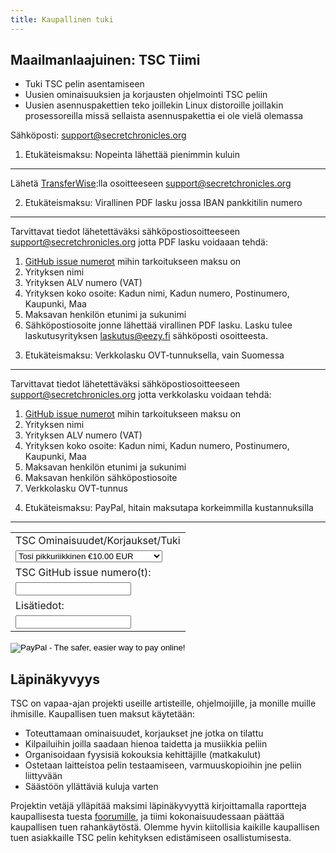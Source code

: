 ```yaml
---
title: Kaupallinen tuki
---
```


Maailmanlaajuinen: TSC Tiimi
----------------------------

* Tuki TSC pelin asentamiseen
* Uusien ominaisuuksien ja korjausten ohjelmointi TSC peliin
* Uusien asennuspakettien teko joillekin Linux distoroille joillakin prosessoreilla
  missä sellaista asennuspakettia ei ole vielä olemassa

Sähköposti: [support@secretchronicles.org](mailto:support@secretchronicles.org)

1) Etukäteismaksu: Nopeinta lähettää pienimmin kuluin
-----------------------------------------------------

Lähetä [TransferWise](https://transferwise.com):lla osoitteeseen
[support@secretchronicles.org](mailto:support@secretchronicles.org)

2) Etukäteismaksu: Virallinen PDF lasku jossa IBAN pankkitilin numero
-----------------------------------------------------------------------

Tarvittavat tiedot lähetettäväksi sähköpostiosoitteeseen [support@secretchronicles.org](mailto:support@secretchronicles.org) jotta PDF lasku voidaaan tehdä:

1. [GitHub issue numerot](https://github.com/Secretchronicles/TSC/issues) mihin tarkoitukseen maksu on
1. Yrityksen nimi
1. Yrityksen ALV numero (VAT)
1. Yrityksen koko osoite: Kadun nimi, Kadun numero, Postinumero, Kaupunki, Maa
1. Maksavan henkilön etunimi ja sukunimi
1. Sähköpostiosoite jonne lähettää virallinen PDF lasku. Lasku tulee laskutusyrityksen laskutus@eezy.fi sähköposti osoitteesta.


3) Etukäteismaksu: Verkkolasku OVT-tunnuksella, vain Suomessa
-------------------------------------------------------------

Tarvittavat tiedot lähetettäväksi sähköpostiosoitteeseen [support@secretchronicles.org](mailto:support@secretchronicles.org) jotta verkkolasku voidaan tehdä:

1. [GitHub issue numerot](https://github.com/Secretchronicles/TSC/issues) mihin tarkoitukseen maksu on
1. Yrityksen nimi
1. Yrityksen ALV numero (VAT)
1. Yrityksen koko osoite: Kadun nimi, Kadun numero, Postinumero, Kaupunki, Maa
1. Maksavan henkilön etunimi ja sukunimi
1. Maksavan henkilön sähköpostiosoite
1. Verkkolasku OVT-tunnus

4) Etukäteismaksu: PayPal, hitain maksutapa korkeimmilla kustannuksilla
-----------------------------------------------------------------------

<form action="https://www.paypal.com/cgi-bin/webscr" method="post" target="_top">
<input type="hidden" name="cmd" value="_s-xclick">
<input type="hidden" name="hosted_button_id" value="KJ8TY8WD52G9E">
<table>
<tr><td><input type="hidden" name="on0" value="TSC Features/Fixes/Support">TSC Ominaisuudet/Korjaukset/Tuki</td></tr><tr><td><select name="os0">
	<option value="Very Tiny">Tosi pikkuriikkinen €10.00 EUR</option>
	<option value="Tiny">Pikkuriikkinen €30.00 EUR</option>
	<option value="Quick">Pikkuinen €50.00 EUR</option>
	<option value="Small">Pieni €100.00 EUR</option>
	<option value="Custom">Kustomoitu €250.00 EUR</option>
	<option value="Medium">Mediumi €500.00 EUR</option>
	<option value="Normal">Normaali €750.00 EUR</option>
	<option value="Working">Toimii €1,000.00 EUR</option>
	<option value="Complete">Täydellinen €2,000.00 EUR</option>
	<option value="User Friendly">Käyttäjäystävällinen €5,000.00 EUR</option>
</select> </td></tr>
<tr><td><input type="hidden" name="on1" value="TSC GitHub issue number(s):">TSC GitHub issue numero(t):</td></tr><tr><td><input type="text" name="os1" maxlength="200"></td></tr>
<tr><td><input type="hidden" name="on2" value="Additional Details:">Lisätiedot:</td></tr><tr><td><input type="text" name="os2" maxlength="200"></td></tr>
</table>
<input type="hidden" name="currency_code" value="EUR">
<input type="image" src="https://www.paypalobjects.com/en_US/i/btn/btn_buynowCC_LG.gif" border="0" name="submit" alt="PayPal - The safer, easier way to pay online!">
<img alt="" border="0" src="https://www.paypalobjects.com/fi_FI/i/scr/pixel.gif" width="1" height="1">
</form>

Läpinäkyvyys
------------

TSC on vapaa-ajan projekti useille artisteille, ohjelmoijille, ja monille
muille ihmisille. Kaupallisen tuen maksut käytetään:

* Toteuttamaan ominaisuudet, korjaukset jne jotka on tilattu
* Kilpailuihin joilla saadaan hienoa taidetta ja musiikkia peliin
* Organisoidaan fyysisiä kokouksia kehittäjille (matkakulut)
* Ostetaan laitteistoa pelin testaamiseen, varmuuskopioihin jne
  peliin liittyvään
* Säästöön yllättäviä kuluja varten

Projektin vetäjä ylläpitää maksimi läpinäkyvyyttä kirjoittamalla
raportteja kaupallisesta tuesta [foorumille][1],
ja tiimi kokonaisuudessaan päättää kaupallisen tuen rahankäytöstä.
Olemme hyvin kiitollisia kaikille kaupallisen tuen asiakkaille
TSC pelin kehityksen edistämiseen osallistumisesta.

[1]: https://lists.secretchronicles.org/hyperkitty/list/tsc-devel@lists.secretchronicles.org/
